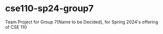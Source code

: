 # cse110-sp24-group7
Team Project for Group 7(Name to be Decided), for Spring 2024's offering of CSE 110
